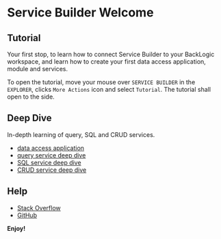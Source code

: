 # Service Builder Welcome

## Tutorial

Your first stop, to learn how to connect Service Builder to your BackLogic workspace, and learn how to create your first data access application, module and services.

To open the tutorial, move your mouse over `SERVICE BUILDER` in the `EXPLORER`, clicks `More Actions` icon and select `Tutorial`. The tutorial shall open to the side.

## Deep Dive

In-depth learning of query, SQL and CRUD services.

- [data access application](./dataAccessApplication)
- [query service deep dive](./queryServiceDeepDive)
- [SQL service deep dive](./sqlServiceDeepDive)
- [CRUD service deep dive](./crudServiceDeepDive)

## Help

- [Stack Overflow](https://stackoverflow.com)
- [GitHub](https://backlogic.github.com)

**Enjoy!**
